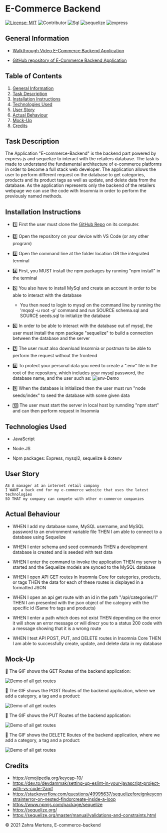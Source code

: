 # E-Commerce Backend

[![License: MIT](https://img.shields.io/badge/License-MIT-yellow.svg)](https://opensource.org/licenses/MIT) ![Contributor](https://img.shields.io/badge/Contributor-1-green.svg) ![Sql](https://img.shields.io/badge/Npm-MySql-red.svg) ![sequelize](https://img.shields.io/badge/Npm-sequelize-red.svg) ![express](https://img.shields.io/badge/Npm-expressJs-red.svg)


## General Information
 
* [Walkthrough Video E-Commerce Backend Application]()

* [GitHub repository of E-Commerce Backend Application](https://github.com/ZahraMertens/E-commerce-backend.git)


## Table of Contents
1. [General Information](#general-information)
2. [Task Description](#task-description)
3. [Installation Instructions](#installation-instructions)
5. [Technologies Used](#technologies-used)
6. [User Story](#user-story)
7. [Actual Behaviour](#actual-behaviour)
8. [Mock-Up](#mock-up)
9. [Credits](#credits)


## Task Description

The Application "E-commerce-Backend" is the backend part powered by express.js and sequelize to interact with the retailers database. The task is made to understand the fundamental architecture of e-commerce platforms in order to become a full stack web developer. The application allows the user to perform different request on the database to get categories, products and its product tags as well as update, and delete data from the database. As the application represents only the backend of the retailers webpage we can use the code with Insomnia in order to perform the previously named methods.

## Installation Instructions

* 1️⃣ First the user must clone the [GitHub Repo](https://github.com/ZahraMertens/E-commerce-backend.git) on its computer.

* 2️⃣ Open the repository on your device with VS Code (or any other program)

* 3️⃣ Open the command line at the folder location OR the integrated terminal 

* 4️⃣ First, you MUST install the npm packages by running "npm install" in the terminal

* 5️⃣ You also have to install MySql and create an account in order to be able to interact with the database

   * You then need to login to mysql on the command line by running the 'mqsql -u root -p' command and run SOURCE schema.sql and SOURCE seeds.sql to initialize the database

* 6️⃣ In order to be able to interact with the database out of mysql, the user must install the npm package "sequelize" to build a connection between the database and the server

* 7️⃣ The user must also download Insomnia or postman to be able to perform the request without the frontend

* 8️⃣ To protect your personal data you need to create a ".env" file in the root of the repository, which includes your mysql password, the database name, and the user such as:  ![env-Demo](./Assets/Readme/env_demo.png)

* 9️⃣ When the database is initialized then the user must run "node seeds/index" to seed the database with some given data

* 🔟 The user must start the server in local host by runnding "npm start" and can then perform request in Insomnia

## Technologies Used

* JavaScript

* Node.JS

* Npm packages: Express, mysql2, sequelize & dotenv

## User Story

```
AS A manager at an internet retail company
I WANT a back end for my e-commerce website that uses the latest technologies
SO THAT my company can compete with other e-commerce companies
```

## Actual Behaviour

* WHEN I add my database name, MySQL username, and MySQL password to an environment variable file THEN I am able to connect to a database using Sequelize

* WHEN I enter schema and seed commands THEN a development database is created and is seeded with test data

* WHEN I enter the command to invoke the application THEN my server is started and the Sequelize models are synced to the MySQL database

* WHEN I open API GET routes in Insomnia Core for categories, products, or tags THEN the data for each of these routes is displayed in a formatted JSON

* WHEN I open an api get route with an id in the path "/api/categories/1" THEN I am presented with the json object of the category with the specific id (Same fro tags and products)

* WHEN I enter a path which does not exist THEN depending on the error it will show an error message or will direcr you to a status 200 code with a message showing that it is a wrong route

* WHEN I test API POST, PUT, and DELETE routes in Insomnia Core THEN I am able to successfully create, update, and delete data in my database


## Mock-Up

🎥 The GIF shows the GET Routes of the backend application:

![Demo of all get routes](./Assets/Readme/get-routes.gif)

🎥 The GIF shows the POST Routes of the backend application, where we add a category, a tag and a product:

![Demo of all get routes](./Assets/Readme/post-routes.gif)

🎥 The GIF shows the PUT Routes of the backend application:

![Demo of all get routes](./Assets/Readme/put-routes.gif)

🎥 The GIF shows the DELETE Routes of the backend application, where we add a category, a tag and a product:

![Demo of all get routes](./Assets/Readme/delete-routes.gif)


## Credits

* https://emojipedia.org/keycap-10/
* https://dev.to/devdammak/setting-up-eslint-in-your-javascript-project-with-vs-code-2amf
* https://stackoverflow.com/questions/49995637/sequelizeforeignkeyconstrainterror-on-nested-findorcreate-inside-a-loop
* https://www.npmjs.com/package/sequelize
* https://sequelize.org/
* https://sequelize.org/master/manual/validations-and-constraints.html


© 2021 Zahra Mertens, E-commerce-backend